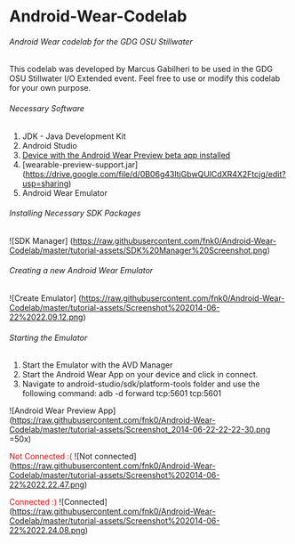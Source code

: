 Android-Wear-Codelab
====================

###### Android Wear codelab for the GDG OSU Stillwater
This codelab was developed by Marcus Gabilheri to be used in the GDG OSU Stillwater I/O Extended event.
Feel free to use or modify this codelab for your own purpose.

###### Necessary Software
1. JDK - Java Development Kit
2. Android Studio
3. [Device with the Android Wear Preview beta app installed](https://play.google.com/store/apps/details?id=com.google.android.wearablepreview.app)
4. [wearable-preview-support.jar] (https://drive.google.com/file/d/0B06g43ltjGbwQUlCdXR4X2Ftcjg/edit?usp=sharing) 
5. Android Wear Emulator 

###### Installing Necessary SDK Packages
![SDK Manager] (https://raw.githubusercontent.com/fnk0/Android-Wear-Codelab/master/tutorial-assets/SDK%20Manager%20Screenshot.png)

###### Creating a new Android Wear Emulator
![Create Emulator] (https://raw.githubusercontent.com/fnk0/Android-Wear-Codelab/master/tutorial-assets/Screenshot%202014-06-22%2022.09.12.png)

###### Starting the Emulator

1. Start the Emulator with the AVD Manager
2. Start the Android Wear App on your device and click in connect.
3. Navigate to android-studio/sdk/platform-tools folder and use the following command: adb -d forward tcp:5601 tcp:5601

![Android Wear Preview App](https://raw.githubusercontent.com/fnk0/Android-Wear-Codelab/master/tutorial-assets/Screenshot_2014-06-22-22-22-30.png =50x)

<font color='red'> Not Connected :( </font>
![Not connected] (https://raw.githubusercontent.com/fnk0/Android-Wear-Codelab/master/tutorial-assets/Screenshot%202014-06-22%2022.22.47.png)

<font color='red'> Connected :) </font>
![Connected] (https://raw.githubusercontent.com/fnk0/Android-Wear-Codelab/master/tutorial-assets/Screenshot%202014-06-22%2022.24.08.png)


